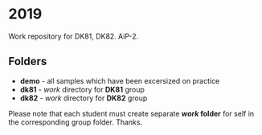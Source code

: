 # 2019
Work repository for DK81, DK82. AiP-2.

## Folders
*  **demo** - all samples which have been excersized on practice
* **dk81** - _work_ directory for **DK81** group
* **dk82** - _work_ directory for **DK82** group

Please note that each student must create separate **_work_ folder** for self in the corresponding group folder.
Thanks.
